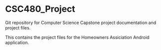 # CSC480_Project
Git repository for Computer Science Capstone project documentation and project files.

This contains the project files for the Homeowners Assiciation Android application.

